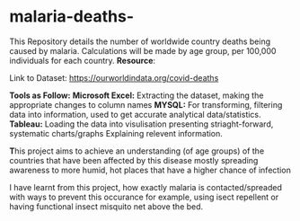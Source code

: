 # malaria-deaths-

This Repository details the number of worldwide country deaths being caused by malaria. Calculations will be made by age group, per 100,000 individuals for each country.
**Resource**:

Link to Dataset: https://ourworldindata.org/covid-deaths

**Tools as Follow:**
**Microsoft Excel:** Extracting the dataset, making the appropriate changes to column names
**MYSQL:** For transforming, filtering data into information, used to get accurate analytical data/statistics.
**Tableau:** Loading the data into visulisation presenting striaght-forward, systematic charts/graphs Explaining relevent information.

**T**his project aims to achieve an understanding (of age groups) of the countries that have been affected by this disease mostly spreading awareness to more humid, hot places that have a higher chance of infection

I have learnt from this project, how exactly malaria is contacted/spreaded with ways to prevent this occurance for example, using isect repellent or having functional insect misquito net above the bed.






